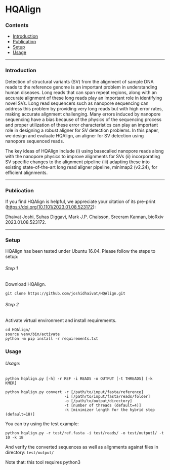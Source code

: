 # HQAlign

### Contents <a id='contents'></a>

* <a href='#intro'>Introduction</a>
* <a href='#pub'>Publication</a>
* <a href='#setup'>Setup</a>
* <a href='#use'>Usage</a>

---

### Introduction <a id='intro'></a>

Detection of structural variants (SV) from the alignment of sample DNA reads to the reference genome is an important problem in understanding human diseases. Long reads that can span repeat regions, along with an accurate alignment of these long reads play an important role in identifying novel SVs. Long read sequencers such as nanopore sequencing can address this problem by providing very long reads but with high error rates, making accurate alignment challenging. Many errors induced by nanopore sequencing have a bias because of the physics of the sequencing process and proper utilization of these error characteristics can play an important role in designing a robust aligner for SV detection problems. In this paper, we design and evaluate HQAlign, an aligner for SV detection using nanopore sequenced reads.

The key ideas of HQAlign include (i) using basecalled nanopore reads along with the nanopore physics to improve alignments for SVs (ii) incorporating SV specific changes to the alignment pipeline (iii) adapting these into existing state-of-the-art long read aligner pipeline, minimap2 (v2.24), for efficient alignments.

---

### Publication <a id='pub'></a>

If you find HQAlign is helpful, we appreciate your citation of its pre-print (https://doi.org/10.1101/2023.01.08.523172):

Dhaivat Joshi, Suhas Diggavi, Mark J.P. Chaisson, Sreeram Kannan, bioRxiv 2023.01.08.523172.

---

### Setup <a id='Installation'></a>

HQAlign has been tested under Ubuntu 16.04. Please follow the steps to setup:

###### Step 1
Download HQAlign.
```
git clone https://github.com/joshidhaivat/HQAlign.git
```
###### Step 2
Activate virtual environment and install requirements.
```
cd HQAlign/
source venv/bin/activate
python -m pip install -r requirements.txt
```

### Usage <a id='use'></a>

###### Usage:
```python hqalign.py [-h] -r REF -i READS -o OUTPUT [-t THREADS] [-k KMER]```
```
python hqalign.py convert -r [/path/to/input/fasta/reference]
                          -i [/path/to/input/fasta/reads/folder]
                          -o [/path/to/output/directory]
                          -t [number of threads (default=4)]
                          -k [minimizer length for the hybrid step (default=18)]
```
You can try using the test example:

```
python hqalign.py -r test/ref.fasta -i test/reads/ -o test/output1/ -t 10 -k 18
```

And verify the converted sequences as well as alignments against files in directory: ```test/output/```

Note that: this tool requires python3

